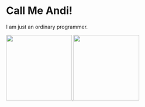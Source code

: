 # Call Me Andi!
I am just an ordinary programmer.

<p align="left">
<a href="https://github.com/MarcelAdityaPamungkas">
  <img height="180em" src="https://github-readme-stats-eight-theta.vercel.app/api?username=zi-bot&show_icons=true&theme=algolia&include_all_commits=true&count_private=true"/>
  <img height="180em" src="https://github-readme-stats-eight-theta.vercel.app/api/top-langs/?username=zi-bot&layout=compact&theme=algolia"/>
</a>
</p>
